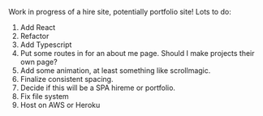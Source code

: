 Work in progress of a hire site, potentially portfolio site!
Lots to do:
1. Add React
2. Refactor
3. Add Typescript
4. Put some routes in for an about me page. Should I make projects their own page?
5. Add some animation, at least something like scrollmagic.
6. Finalize consistent spacing.
7. Decide if this will be a SPA hireme or portfolio. 
8. Fix file system
9. Host on AWS or Heroku
